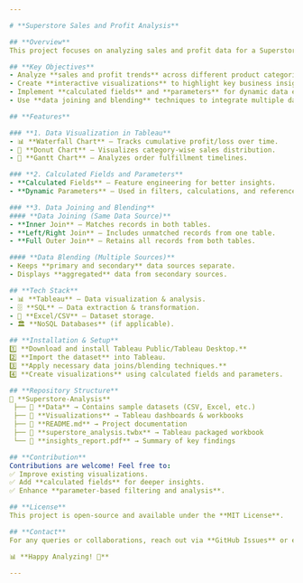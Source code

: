 ```yaml
---

# **Superstore Sales and Profit Analysis**

## **Overview**  
This project focuses on analyzing sales and profit data for a Superstore operating in the United States. The dataset includes information on products, regions, categories, and customer segments. Using **Tableau**, the goal is to derive actionable insights through **data visualization techniques** and help the business optimize its performance.  

## **Key Objectives**  
- Analyze **sales and profit trends** across different product categories.  
- Create **interactive visualizations** to highlight key business insights.  
- Implement **calculated fields** and **parameters** for dynamic data exploration.  
- Use **data joining and blending** techniques to integrate multiple data sources.  

## **Features**  

### **1. Data Visualization in Tableau**  
- 📊 **Waterfall Chart** – Tracks cumulative profit/loss over time.  
- 🍩 **Donut Chart** – Visualizes category-wise sales distribution.  
- 📅 **Gantt Chart** – Analyzes order fulfillment timelines.  

### **2. Calculated Fields and Parameters**  
- **Calculated Fields** – Feature engineering for better insights.  
- **Dynamic Parameters** – Used in filters, calculations, and reference lines.  

### **3. Data Joining and Blending**  
#### **Data Joining (Same Data Source)**  
- **Inner Join** – Matches records in both tables.  
- **Left/Right Join** – Includes unmatched records from one table.  
- **Full Outer Join** – Retains all records from both tables.  

#### **Data Blending (Multiple Sources)**  
- Keeps **primary and secondary** data sources separate.  
- Displays **aggregated** data from secondary sources.  

## **Tech Stack**  
- 📊 **Tableau** – Data visualization & analysis.  
- 🗄 **SQL** – Data extraction & transformation.  
- 📄 **Excel/CSV** – Dataset storage.  
- 🏛 **NoSQL Databases** (if applicable).  

## **Installation & Setup**  
1️⃣ **Download and install Tableau Public/Tableau Desktop.**  
2️⃣ **Import the dataset** into Tableau.  
3️⃣ **Apply necessary data joins/blending techniques.**  
4️⃣ **Create visualizations** using calculated fields and parameters.  

## **Repository Structure**  
📂 **Superstore-Analysis**  
 ├── 📁 **Data** → Contains sample datasets (CSV, Excel, etc.)  
 ├── 📁 **Visualizations** → Tableau dashboards & workbooks  
 ├── 📄 **README.md** → Project documentation  
 ├── 📄 **superstore_analysis.twbx** → Tableau packaged workbook  
 └── 📄 **insights_report.pdf** → Summary of key findings  

## **Contribution**  
Contributions are welcome! Feel free to:  
✅ Improve existing visualizations.  
✅ Add **calculated fields** for deeper insights.  
✅ Enhance **parameter-based filtering and analysis**.  

## **License**  
This project is open-source and available under the **MIT License**.  

## **Contact**  
For any queries or collaborations, reach out via **GitHub Issues** or email.  

📊 **Happy Analyzing! 🚀**  

---
```

